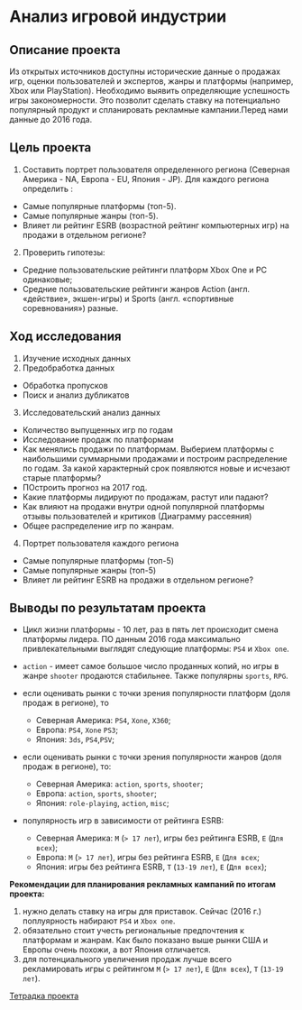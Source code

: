 # Анализ игровой индустрии


## Описание проекта

Из открытых источников доступны исторические данные о продажах игр, оценки пользователей и экспертов, жанры и платформы (например, Xbox или PlayStation). Необходимо выявить определяющие успешность игры закономерности. Это позволит сделать ставку на потенциально популярный продукт и спланировать рекламные кампании.Перед нами данные до 2016 года.


## Цель проекта

1. Составить портрет пользователя определенного региона (Северная Америка - NA, Европа - EU, Япония - JP). Для каждого региона определить :
- Самые популярные платформы (топ-5).
- Самые популярные жанры (топ-5).
- Влияет ли рейтинг ESRB (возрастной рейтинг компьютерных игр) на продажи в отдельном регионе?

2.  Проверить гипотезы:
- Средние пользовательские рейтинги платформ Xbox One и PC одинаковые;
- Средние пользовательские рейтинги жанров Action (англ. «действие», экшен-игры) и Sports (англ. «спортивные соревнования») разные.

## Ход исследования

1.  Изучение исходных данных
2.  Предобработка данных
 -   Обработка пропусков
 -   Поиск и анализ дубликатов
3.  Исследовательский анализ данных
 -  Количество выпущенных игр по годам
 -  Исследование продаж по платформам
 -  Как менялись продажи по платформам. Выберием платформы с наибольшими суммарными продажами и построим распределение по годам. За какой характерный срок появляются новые и исчезают старые платформы?
 - ПОстроить прогноз на 2017 год.
 -  Какие платформы лидируют по продажам, растут или падают?
 -  Как влияют на продажи внутри одной популярной платформы отзывы пользователей и критиков (Диаграмму рассеяния)
 -  Общее распределение игр по жанрам. 
4.  Портрет пользователя каждого региона
 -  Самые популярные платформы (топ-5)
 -  Самые популярные жанры (топ-5)
 -  Влияет ли рейтинг ESRB на продажи в отдельном регионе?
 
 
 ## Выводы по результатам проекта

 - Цикл жизни платформы - 10 лет, раз в пять лет происходит смена платформы лидера. ПО данным 2016 года  максимально привлекательными выглядят следующие платформы: `PS4` и `Xbox one`.

- `action` - имеет самое большое число проданных копий, но игры в жанре `shooter` продаются стабильнее. Также популярны  `sports`, `RPG`.
- если оценивать рынки с точки зрения популярности платформ (доля продаж в регионе), то
    - Северная Америка: `PS4`, `Xone`, `X360`;
    - Европа: `PS4`, `Xone` `PS3`;
    - Япония: `3ds`, `PS4`,`PSV`;
- если оценивать рынки с точки зрения популярности жанров (доля продаж в регионе), то:
    - Северная Америка: `action`, `sports`, `shooter`;
    - Европа: `action`, `sports`, `shooter`;
    - Япония: `role-playing`, `action`, `misc`;
- популярность игр в зависимости от рейтинга ESRB:
    - Северная Америка:  `M` (`> 17 лет`), игры без рейтинга ESRB, `E` (`Для всех`);
    - Европа: `M` (`> 17 лет`), игры без рейтинга ESRB, `E` (`Для всех`;
    - Япония: игры без рейтинга ESRB, `T` (`13-19 лет`), `E` (`Для всех`);

**Рекомендации для планирования рекламных кампаний по итогам проекта:**

1. нужно делать ставку на игры для приставок. Сейчас (2016 г.) поплуярность набирают `PS4` и `Xbox one`.
2. обязательно стоит учесть региональные предпочтения к платформам и жанрам. Как было показано выше рынки США и Европы очень похожи, а вот Япония отличается.
3. для потенциального увеличения продаж лучше всего рекламировать игры с рейтингом `M` (`> 17 лет`), `E` (`Для всех`), `T` (`13-19 лет`).

[Тетрадка проекта](https://github.com/anastasiya-samoylova/Yandex-Praktikum/blob/main/n3_research_game_industry/research_game_industry.ipynb)
